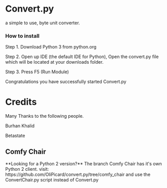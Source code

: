 <h1>Convert.py</h1>
a simple to use, byte unit converter.

<h3>How to install</h3>
Step 1. Download Python 3 from python.org

Step 2. Open up IDE (the default IDE for Python), Open the convert.py file which will be located at your downloads folder.

Step 3. Press F5 (Run Module)

Congratulations you have successfully started Convert.py

<h1>Credits</h1>
Many Thanks to the following people.

Burhan Khalid

Betastate

<h2> Comfy Chair </h2>
**Looking for a Python 2 version?**
The branch Comfy Chair has it's own Python 2 client.
visit: https://github.com/OliPicard/convert.py/tree/comfy_chair
and use the ConvertChair.py script instead of Convert.py
